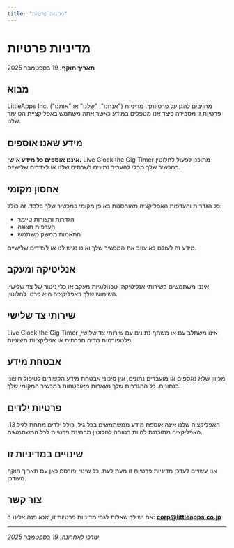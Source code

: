 ```yaml
---
title: "מדיניות פרטיות"
---
```


# מדיניות פרטיות

**תאריך תוקף**: 19 בספטמבר 2025

## מבוא

LittleApps Inc. ("אנחנו", "שלנו" או "אותנו") מחויבים להגן על פרטיותך. מדיניות פרטיות זו מסבירה כיצד אנו מטפלים במידע כאשר אתה משתמש באפליקציית הטיימר שלנו.

## מידע שאנו אוספים

**איננו אוספים כל מידע אישי.** Live Clock the Gig Timer מתוכנן לפעול לחלוטין במכשיר שלך מבלי להעביר נתונים לשרתים שלנו או לצדדים שלישיים.

## אחסון מקומי

כל הגדרות והעדפות האפליקציה מאוחסנות באופן מקומי במכשיר שלך בלבד. זה כולל:
- הגדרות ותצורות טיימר
- העדפות תצוגה
- התאמות ממשק משתמש

מידע זה לעולם לא עוזב את המכשיר שלך ואינו נגיש לנו או לצדדים שלישיים.

## אנליטיקה ומעקב

איננו משתמשים בשירותי אנליטיקה, טכנולוגיות מעקב או כלי ניטור של צד שלישי. השימוש שלך באפליקציה הוא פרטי לחלוטין.

## שירותי צד שלישי

Live Clock the Gig Timer אינו משתלב עם או משתף נתונים עם שירותי צד שלישי, פלטפורמות מדיה חברתית או אפליקציות חיצוניות.

## אבטחת מידע

מכיוון שלא נאספים או מועברים נתונים, אין סיכוני אבטחת מידע הקשורים לטיפול חיצוני בנתונים. כל ההגדרות שלך נשארות מאובטחות במכשיר המקומי שלך.

## פרטיות ילדים

האפליקציה שלנו אינה אוספת מידע ממשתמשים בכל גיל, כולל ילדים מתחת לגיל 13. האפליקציה מתוכננת להיות בטוחה לחלוטין מבחינת פרטיות לכל המשתמשים.

## שינויים במדיניות זו

אנו עשויים לעדכן מדיניות פרטיות זו מעת לעת. כל שינוי יפורסם כאן עם תאריך תוקף מעודכן.

## צור קשר

אם יש לך שאלות לגבי מדיניות פרטיות זו, אנא פנה אלינו ב:
**corp@littleapps.co.jp**

---

*עודכן לאחרונה: 19 בספטמבר 2025*